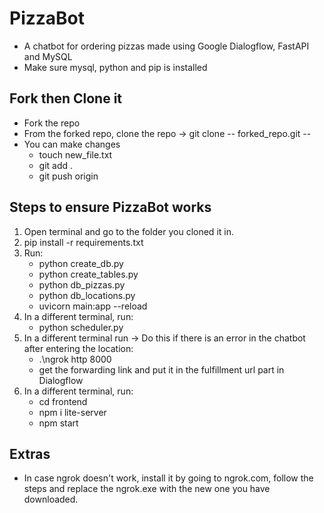 # PizzaBot
- A chatbot for ordering pizzas made using Google Dialogflow, FastAPI and MySQL
- Make sure mysql, python and pip is installed

## Fork then Clone it
- Fork the repo
- From the forked repo, clone the repo -> git clone -- forked_repo.git --
- You can make changes
  - touch new_file.txt
  - git add .
  - git push origin
  
## Steps to ensure PizzaBot works
1. Open terminal and go to the folder you cloned it in.
2. pip install -r requirements.txt
3. Run:
    - python create_db.py
    - python create_tables.py
    - python db_pizzas.py
    - python db_locations.py
    - uvicorn main:app --reload
4. In a different terminal, run:
    - python scheduler.py
5. In a different terminal run -> Do this if there is an error in the chatbot after entering the location:
    - .\ngrok http 8000
    - get the forwarding link and put it in the fulfillment url part in Dialogflow
6. In a different terminal, run:
    - cd frontend
    - npm i lite-server
    - npm start

## Extras
- In case ngrok doesn't work, install it by going to ngrok.com, follow the steps and replace the ngrok.exe with the new one you have downloaded. 

